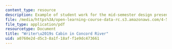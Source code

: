 ```yaml
---
content_type: resource
description: Example of student work for the mid-semester design presentation.
file: /media/https%3A/open-learning-course-data-rc.s3.amazonaws.com/4-500-introduction-to-design-computing-fall-2008/a0760e2dd5c38a1f18aff1e9dc473661_assn4b_7.pdf
file_type: application/pdf
resourcetype: Document
title: "Writer\u2019s Cabin in Concord River"
uid: a0760e2d-d5c3-8a1f-18af-f1e9dc473661
---
```

